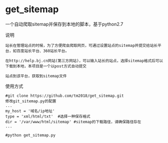 # get_sitemap
一个自动爬取sitemap并保存到本地的脚本，基于python2.7

说明
```
站长在管理站点的时候，为了方便爬虫爬取网页，可通过设置站点的sitemap并提交给站长平台，如百度站长平台、360站长平台。

在http://help.bj.cn网站(第三方网站)，可以输入站长的站点，选择sitemap格式后可以下载到本地，本项目是一个以post方式自动提交

站点到该平台，获取到sitemap文件
```
使用方式
```
#git clone https://github.com/tm2018/get_sitemap.git
修改git_sitemap.py的配置
...
my_host = '域名/ip地址'
type = 'xml/html/txt'  #选择一种保存格式
dir = '/var/www/html/sitemap' #sitemap的下载路径，请确保路径存在
...

#python get_sitemap.py
```

